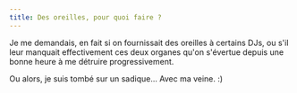 ```yaml
---
title: Des oreilles, pour quoi faire ?
---
```


Je me demandais, en fait si on fournissait des oreilles à certains DJs, ou
s'il leur manquait effectivement ces deux organes qu'on s'évertue depuis une
bonne heure à me détruire progressivement.

Ou alors, je suis tombé sur un sadique... Avec ma veine. :)


